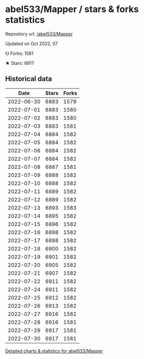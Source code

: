 # abel533/Mapper / stars & forks statistics

Repository url: [/abel533/Mapper](https://github.com/abel533/Mapper)

Updated on Oct 2022, 07

☋ Forks: 1581

★ Stars: 6917

## Historical data
| Date | Stars | Forks |
|------|-------|-------|
| 2022-06-30 | 6883 | 1579 | 
| 2022-07-01 | 6883 | 1580 | 
| 2022-07-02 | 6883 | 1580 | 
| 2022-07-03 | 6883 | 1581 | 
| 2022-07-04 | 6884 | 1582 | 
| 2022-07-05 | 6884 | 1582 | 
| 2022-07-06 | 6884 | 1582 | 
| 2022-07-07 | 6884 | 1582 | 
| 2022-07-08 | 6887 | 1581 | 
| 2022-07-09 | 6888 | 1582 | 
| 2022-07-10 | 6888 | 1582 | 
| 2022-07-11 | 6889 | 1582 | 
| 2022-07-12 | 6889 | 1582 | 
| 2022-07-13 | 6893 | 1583 | 
| 2022-07-14 | 6895 | 1582 | 
| 2022-07-15 | 6896 | 1582 | 
| 2022-07-16 | 6898 | 1582 | 
| 2022-07-17 | 6898 | 1582 | 
| 2022-07-18 | 6900 | 1582 | 
| 2022-07-19 | 6901 | 1582 | 
| 2022-07-20 | 6905 | 1582 | 
| 2022-07-21 | 6907 | 1582 | 
| 2022-07-22 | 6911 | 1582 | 
| 2022-07-24 | 6911 | 1582 | 
| 2022-07-25 | 6912 | 1582 | 
| 2022-07-26 | 6913 | 1582 | 
| 2022-07-27 | 6916 | 1582 | 
| 2022-07-28 | 6916 | 1581 | 
| 2022-07-29 | 6917 | 1581 | 
| 2022-07-30 | 6917 | 1581 | 


[Detailed charts & statistics for abel533/Mapper](https://reviewgithub.com/rep/abel533/Mapper)
